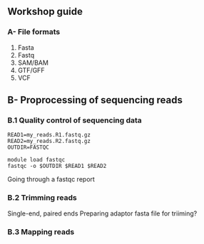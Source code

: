 ## Workshop guide

### A- File formats

1. Fasta
2. Fastq
3. SAM/BAM
4. GTF/GFF
5. VCF

## B- Proprocessing of sequencing reads
### B.1 Quality control of sequencing data 
```
READ1=my_reads.R1.fastq.gz
READ2=my_reads.R2.fastq.gz
OUTDIR=FASTQC

module load fastqc
fastqc -o $OUTDIR $READ1 $READ2
```

Going through a fastqc report


### B.2 Trimming reads

Single-end, paired ends
Preparing adaptor fasta file for triiming?


### B.3 Mapping reads 
